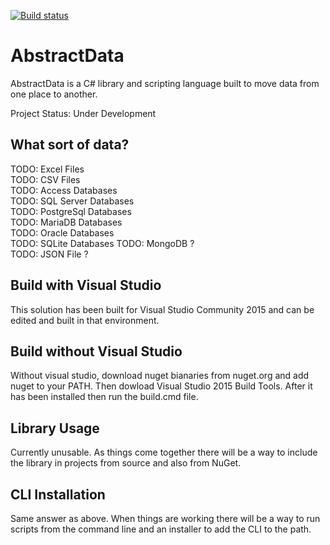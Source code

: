 [![Build status](https://ci.appveyor.com/api/projects/status/0ws893ovb4pv6v3f?svg=true)](https://ci.appveyor.com/project/BenBrougher/abstractdata)
# AbstractData
AbstractData is a C# library and scripting language built to move data from one place to another.

Project Status: Under Development

## What sort of data?
TODO: Excel Files  
TODO: CSV Files  
TODO: Access Databases  
TODO: SQL Server Databases  
TODO: PostgreSql Databases  
TODO: MariaDB Databases  
TODO: Oracle Databases  
TODO: SQLite Databases 
TODO: MongoDB ?  
TODO: JSON File ?  

## Build with Visual Studio
This solution has been built for Visual Studio Community 2015 and can be edited and built in that environment.

## Build without Visual Studio
Without visual studio, download nuget bianaries from nuget.org and add nuget to your PATH. Then dowload Visual Studio 2015 Build Tools. After it has been installed then run the build.cmd file.

## Library Usage
Currently unusable. As things come together there will be a way to include the library in projects from source and also from NuGet.

## CLI Installation
Same answer as above. When things are working there will be a way to run scripts from the command line and an installer to add the CLI to the path.
